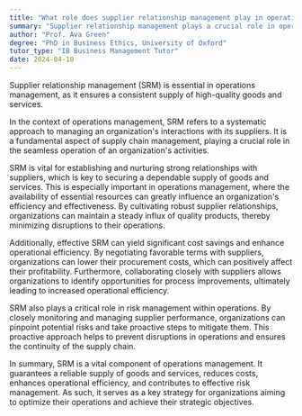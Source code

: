 ```yaml
---
title: "What role does supplier relationship management play in operations management?"
summary: "Supplier relationship management plays a crucial role in operations management by ensuring a steady supply of quality goods and services."
author: "Prof. Ava Green"
degree: "PhD in Business Ethics, University of Oxford"
tutor_type: "IB Business Management Tutor"
date: 2024-04-10
---
```


Supplier relationship management (SRM) is essential in operations management, as it ensures a consistent supply of high-quality goods and services.

In the context of operations management, SRM refers to a systematic approach to managing an organization's interactions with its suppliers. It is a fundamental aspect of supply chain management, playing a crucial role in the seamless operation of an organization's activities.

SRM is vital for establishing and nurturing strong relationships with suppliers, which is key to securing a dependable supply of goods and services. This is especially important in operations management, where the availability of essential resources can greatly influence an organization's efficiency and effectiveness. By cultivating robust supplier relationships, organizations can maintain a steady influx of quality products, thereby minimizing disruptions to their operations.

Additionally, effective SRM can yield significant cost savings and enhance operational efficiency. By negotiating favorable terms with suppliers, organizations can lower their procurement costs, which can positively affect their profitability. Furthermore, collaborating closely with suppliers allows organizations to identify opportunities for process improvements, ultimately leading to increased operational efficiency.

SRM also plays a critical role in risk management within operations. By closely monitoring and managing supplier performance, organizations can pinpoint potential risks and take proactive steps to mitigate them. This proactive approach helps to prevent disruptions in operations and ensures the continuity of the supply chain.

In summary, SRM is a vital component of operations management. It guarantees a reliable supply of goods and services, reduces costs, enhances operational efficiency, and contributes to effective risk management. As such, it serves as a key strategy for organizations aiming to optimize their operations and achieve their strategic objectives.
    
